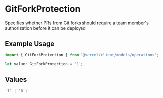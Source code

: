 # GitForkProtection

Specifies whether PRs from Git forks should require a team member's authorization before it can be deployed

## Example Usage

```typescript
import { GitForkProtection } from '@vercel/client/models/operations';

let value: GitForkProtection = '1';
```

## Values

```typescript
'1' | '0';
```
